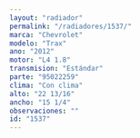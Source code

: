 ```yaml
---
layout: "radiador"
permalink: "/radiadores/1537/"
marca: "Chevrolet"
modelo: "Trax"
ano: "2012"
motor: "L4 1.8"
transmision: "Estándar"
parte: "95022259"
clima: "Con clima"
alto: "22 13/16"
ancho: "15 1/4"
observaciones: ""
id: "1537"
---
```


